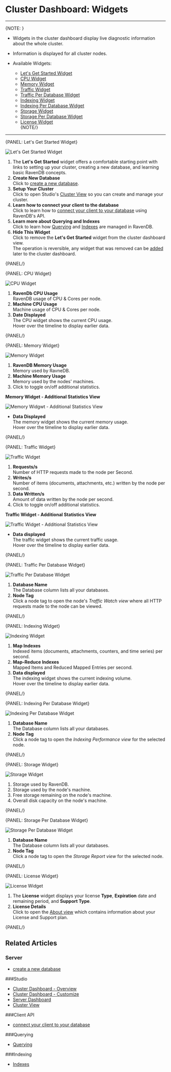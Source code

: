 ﻿# Cluster Dashboard: Widgets
---

{NOTE: }

* Widgets in the cluster dashboard display live diagnostic information about the whole cluster.  
* Information is displayed for all cluster nodes.  

* Available Widgets:  
  * [Let's Get Started Widget](../../../studio/cluster/cluster-dashboard/cluster-dashboard-widgets#let)  
  * [CPU Widget](../../../studio/cluster/cluster-dashboard/cluster-dashboard-widgets#cpu-widget)  
  * [Memory Widget](../../../studio/cluster/cluster-dashboard/cluster-dashboard-widgets#memory-widget)  
  * [Traffic Widget](../../../studio/cluster/cluster-dashboard/cluster-dashboard-widgets#traffic-widget)  
  * [Traffic Per Database Widget](../../../studio/cluster/cluster-dashboard/cluster-dashboard-widgets#traffic-per-database-widget)  
  * [Indexing Widget](../../../studio/cluster/cluster-dashboard/cluster-dashboard-widgets#indexing-widget)  
  * [Indexing Per Database Widget](../../../studio/cluster/cluster-dashboard/cluster-dashboard-widgets#indexing-per-database-widget)  
  * [Storage Widget](../../../studio/cluster/cluster-dashboard/cluster-dashboard-widgets#storage-widget)  
  * [Storage Per Database Widget](../../../studio/cluster/cluster-dashboard/cluster-dashboard-widgets#storage-per-database-widget)  
  * [License Widget](../../../studio/cluster/cluster-dashboard/cluster-dashboard-widgets#license-widget)  
{NOTE/}

---

{PANEL: Let's Get Started Widget}

![Let's Get Started Widget](images/cluster-dashboard-09-lets-get-started-widget.png "Let's Get Started Widget")

1. The **Let's Get Started** widget offers a comfortable starting point with links 
   to setting up your cluster, creating a new database, and learning basic RavenDB concepts.  
2. **Create New Database**  
   Click to [create a new database](../../../studio/database/create-new-database/general-flow).  
3. **Setup Your Cluster**  
   Click to open Studio's [Cluster View](../../../studio/cluster/cluster-view) 
   so you can create and manage your cluster.  
4. **Learn how to connect your client to the database**  
   Click to learn how to [connect your client to your database](../../../start/getting-started#documentstore) using RavenDB's API.  
5. **Learn more about Querying and Indexes**  
   Click to learn how [Querying](../../../indexes/querying/what-is-rql) 
   and [Indexes](../../../indexes/what-are-indexes) are managed in RavenDB.  
6. **Hide This Widget**  
   Click to remove the **Let's Get Started** widget from the cluster dashboard view.  
   The operation is reversible, any widget that was removed can be [added](../../../studio/cluster/cluster-dashboard/cluster-dashboard-customize#add-widget) 
   later to the cluster dashboard.  

{PANEL/}

{PANEL: CPU Widget}

![CPU Widget](images/cluster-dashboard-10-cpu-widget.png "CPU Widget")

1. **RavenDb CPU Usage**  
   RavenDB usage of CPU & Cores per node.  
2. **Machine CPU Usage**  
   Machine usage of CPU & Cores per node.  
3. **Date Displayed**  
   The CPU widget shows the current CPU usage.  
   Hover over the timeline to display earlier data.  
   

{PANEL/}

{PANEL: Memory Widget}

![Memory Widget](images/cluster-dashboard-11_1-memory-widget.png "Memory Widget")

1. **RavenDB Memory Usage**  
   Memory used by RavneDB.  
2. **Machine Memory Usage**  
   Memory used by the nodes' machines.  
3. Click to toggle on/off additional statistics.  

**Memory Widget - Additional Statistics View**  

![Memory Widgwt - Additional Statistics View](images/cluster-dashboard-11_2-memory-widget-details.png "Memory Widgwt - Additional Statistics View")

* **Data Displayed**  
  The memory widget shows the current memory usage.  
  Hover over the timeline to display earlier data.  
  

{PANEL/}

{PANEL: Traffic Widget}

![Traffic Widget](images/cluster-dashboard-12_1-traffic-widget.png "Traffic Widget")

1. **Requests/s**  
   Number of HTTP requests made to the node per Second.  
2. **Writes/s**  
   Number of items (documents, attachments, etc.) written by the node per second.  
3. **Data Written/s**  
   Amount of data written by the node per second.  
4. Click to toggle on/off additional statistics.  

**Traffic Widget - Additional Statistics View**  

![Traffic Widget - Additional Statistics View](images/cluster-dashboard-12_2-traffic-widget-details.png "Traffic Widget - Additional Statistics View")

* **Data displayed**  
  The traffic widget shows the current traffic usage.  
  Hover over the timeline to display earlier data.  

{PANEL/}

{PANEL: Traffic Per Database Widget}

![Traffic Per Database Widget](images/cluster-dashboard-13-traffic-per-database-widget.png "Traffic Per Database Widget")

1. **Database Name**  
   The Database column lists all your databases.  
2. **Node Tag**  
   Click a node tag to open the node's _Traffic Watch view_ where all HTTP requests made to the node can be viewed.  

{PANEL/}

{PANEL: Indexing Widget}

![Indexing Widget](images/cluster-dashboard-14-indexing-widget.png "Indexing Widget")

1. **Map Indexes**  
   Indexed items (documents, attachments, counters, and time series) per second.  
2. **Map-Reduce Indexes**  
   Mapped Items and Reduced Mapped Entries per second.  
3. **Data displayed**  
   The indexing widget shows the current indexing volume.  
   Hover over the timeline to display earlier data.  
  

{PANEL/}

{PANEL: Indexing Per Database Widget}

![Indexing Per Database Widget](images/cluster-dashboard-15-indexing-per-database-widget.png "Indexing Per Database Widget")

1. **Database Name**  
   The Database column lists all your databases.  
2. **Node Tag**  
   Click a node tag to open the _Indexing Performance view_ for the selected node.  

{PANEL/}

{PANEL: Storage Widget}

![Storage Widget](images/cluster-dashboard-16-storage-widget.png "Storage Widget")

1. Storage used by RavenDB.  
2. Storage used by the node's machine.  
3. Free storage remaining on the node's machine.  
4. Overall disk capacity on the node's machine.  

{PANEL/}

{PANEL: Storage Per Database Widget}

![Storage Per Database Widget](images/cluster-dashboard-17-storage-per-database-widget.png "Storage Per Database Widget")

1. **Database Name**  
   The Database column lists all your databases.  
2. **Node Tag**  
   Click a node tag to open the _Storage Report view_ for the selected node.  

{PANEL/}

{PANEL: License Widget}

![License Widget](images/cluster-dashboard-18-license-widget.png "License Widget")

1. The **License** widget displays your license **Type**, **Expiration** 
   date and remaining period, and **Support Type**.  
2. **License Details**  
   Click to open the [About view](../../../studio/server/license-management) which contains information about your 
   License and Support plan.  

{PANEL/}

## Related Articles  

### Server
- [create a new database](../../../studio/database/create-new-database/general-flow)

###Studio
- [Cluster Dashboard - Overview](../../../studio/cluster/cluster-dashboard/cluster-dashboard-overview)  
- [Cluster Dashboard - Customize](../../../studio/cluster/cluster-dashboard/cluster-dashboard-customize)  
- [Server Dashboard](../../../studio/server/server-dashboard)  
- [Cluster View](../../../studio/cluster/cluster-view)

###Client API
- [connect your client to your database](../../../start/getting-started#documentstore)

###Querying
- [Querying](../../../indexes/querying/what-is-rql) 

###Indexing
- [Indexes](../../../indexes/what-are-indexes)
